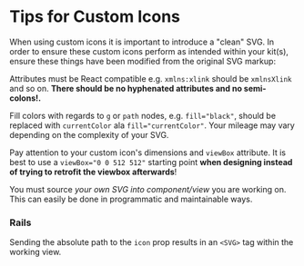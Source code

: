 # Tips for Custom Icons

When using custom icons it is important to introduce a "clean" SVG. In order to ensure these custom icons perform as intended within your kit(s), ensure these things have been modified from the original SVG markup:

Attributes must be React compatible e.g. <code>xmlns:xlink</code> should be <code>xmlnsXlink</code> and so on. <strong>There should be no hyphenated attributes and no semi-colons!.</strong>

Fill colors with regards to <code>g</code> or <code>path</code> nodes, e.g. <code>fill="black"</code>, should be replaced with <code>currentColor</code> ala <code>fill="currentColor"</code>. Your mileage may vary depending on the complexity of your SVG.

Pay attention to your custom icon's dimensions and `viewBox` attribute. It is best to use a `viewBox="0 0 512 512"` starting point **when designing instead of trying to retrofit the viewbox afterwards**!

You must source _your own SVG into component/view_ you are working on. This can easily be done in programmatic and maintainable ways.

### Rails

Sending the absolute path to the `icon` prop results in an `<SVG>` tag within the working view.
